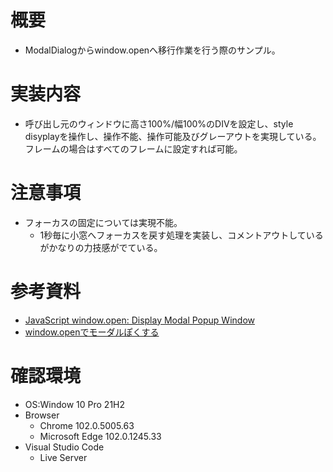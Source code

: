 # 概要

* ModalDialogからwindow.openへ移行作業を行う際のサンプル。

# 実装内容

* 呼び出し元のウィンドウに高さ100%/幅100%のDIVを設定し、style disyplayを操作し、操作不能、操作可能及びグレーアウトを実現している。フレームの場合はすべてのフレームに設定すれば可能。

# 注意事項

* フォーカスの固定については実現不能。
    * 1秒毎に小窓へフォーカスを戻す処理を実装し、コメントアウトしているがかなりの力技感がでている。

# 参考資料

* [JavaScript window.open: Display Modal Popup Window](https://www.aspsnippets.com/Articles/JavaScript-windowopen-Display-Modal-Popup-Window.aspx)
* [window.openでモーダルぽくする](https://qiita.com/bassyaroo/items/6566d06e27fdd970dc01)

# 確認環境

* OS:Window 10 Pro 21H2
* Browser
    * Chrome 102.0.5005.63
    * Microsoft Edge 102.0.1245.33
* Visual Studio Code
    * Live Server
